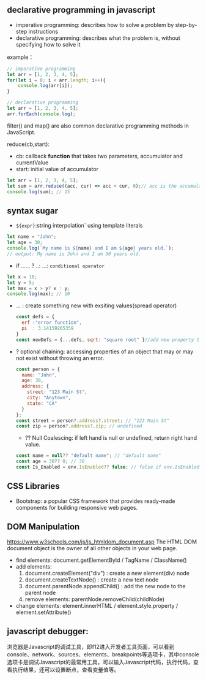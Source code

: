 ## declarative programming in javascript

- imperative programming: describes how to solve a problem by step-by-step instructions
- declarative programming: describes what the problem is, without specifying how to solve it    

example： 

```javascript   
// imperative programming
let arr = [1, 2, 3, 4, 5];          
for(let i = 0; i < arr.length; i++){
    console.log(arr[i]);
}

// declarative programming          
let arr = [1, 2, 3, 4, 5];          
arr.forEach(console.log);

``` 

filter() and map() are also common declarative programming methods in JavaScript.

reduce(cb,start):
- cb: callback <b>function</b> that takes two parameters, accumulator and currentValue
- start: initial value of accumulator
  

```javascript       
let arr = [1, 2, 3, 4, 5];          
let sum = arr.reduce((acc, cur) => acc + cur, 0);// acc is the accumulator and cur is the currentValue
console.log(sum); // 15
``` 

## syntax sugar
- `${expr}`:string interpolation` using template literals


```javascript
let name = "John";
let age = 30;
console.log(`My name is ${name} and I am ${age} years old.`);   
// output: My name is John and I am 30 years old.
``` 

- if …… ? ..: ...:   `conditional operator`

```javascript
let x = 10;
let y = 5;
let max = x > y? x : y;
console.log(max); // 10 

```
- ... : create something new with exsiting values(spread operator)
  
  ```javascript
  const defs = {
    erf :"error function",
    pi  : 3.14159265359
  }
  const newDefs = {...defs, sqrt: "square root" }//add new property to defs while keeping the original values by using spread operator
   ```
- ? optional chaining: accessing properties of an object that may or may not exist without throwing an error.
  
  ```javascript
  const person = {
    name: "John",
    age: 30,
    address: {
      street: "123 Main St",
      city: "Anytown",
      state: "CA"
    }
  };
  const street = person?.address?.street; // "123 Main St"
  const zip = person?.address?.zip; // undefined
  ```

  - ?? Null Coalescing: if left hand is null or undefined, return right hand value.
  
  ```javascript
  const name = null?? "default name"; // "default name"
  const age = 30?? 0; // 30
  const Is_Enabled = env.IsEnabled?? false; // false if env.IsEnabled is null or undefined.
  ```

## CSS Libraries
- Bootstrap: a popular CSS framework that provides ready-made components for building responsive web pages.


## DOM Manipulation
<a>https://www.w3schools.com/js/js_htmldom_document.asp</a> 
The HTML DOM document object is the owner of all other objects in your web page.
- find elements: document.getElementById / TagName / ClassName()
- add elements:
  <ol> 
   <li> document.createElement("div") : create a new element(div) node
   <li>document.createTextNode() : create a new text node
   <li>document.parentNode.appendChild() : add the new node to the parent node
   <li> remove elements: parentNode.removeChild(childNode)
  </ol>
- change elements: 
   element.innerHTML / element.style.property / element.setAttribute()


## javascript debugger:
浏览器是Javascript的调试工具，即f12进入开发者工具页面，可以看到console、network、sources、elements、breakpoints等选项卡，其中console选项卡是调试Javascript的最常用工具，可以输入Javascript代码，执行代码，查看执行结果，还可以设置断点，查看变量值等。
